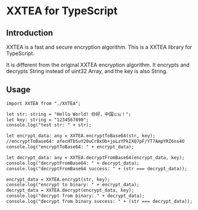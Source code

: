 # XXTEA for TypeScript


## Introduction

XXTEA is a fast and secure encryption algorithm. This is a XXTEA library for TypeScript.

It is different from the original XXTEA encryption algorithm. It encrypts and decrypts String instead of uint32 Array, and the key is also String.

## Usage

```html
import XXTEA from "./XXTEA";

let str: string = "Hello World! 你好，中国🇨🇳！";
let key: string = "1234567890";
console.log("test str: " + str);

let encrypt_data: any = XXTEA.encryptToBase64(str, key);
//encryptToBase64: afecHTbSuY20uCrBxOb+joLzYPkIXQ7pF/YT7AmpYRI6ns4O
console.log("encryptToBase64: " + encrypt_data);

let decrypt_data: any = XXTEA.decryptFromBase64(encrypt_data, key);
console.log("decryptFromBase64: " + decrypt_data);
console.log("decryptFromBase64 success: " + (str === decrypt_data));

encrypt_data = XXTEA.encrypt(str, key);
console.log("encrypt to binary: " + encrypt_data);
decrypt_data = XXTEA.decrypt(encrypt_data, key);
console.log("decrypt from binary: " + decrypt_data);
console.log("decrypt from binary success: " + (str === decrypt_data));


```
